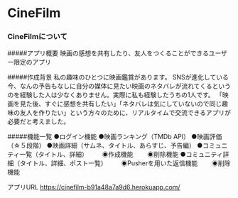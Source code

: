 # CineFilm

### CineFilmについて

#####アプリ概要
映画の感想を共有したり、友人をつくることができるユーザー限定のアプリ

#####作成背景
私の趣味のひとつに映画鑑賞があります。
SNSが進化している今、なんの予告もなしに自分の媒体に見たい映画のネタバレが流れてくるというのを経験した人は少なくありません。実際に私も経験したうちの1人です。
「映画を見た後、すぐに感想を共有したい」「ネタバレは気にしていないので同じ趣味の友人を作りたい」という方々のために、リアルタイムで交流できるアプリが必要だと考えました。

#####機能一覧
●ログイン機能
●映画ランキング（TMDb API）
●映画評価（☆５段階）
●映画詳細（サムネ、タイトル、あらすじ、予告編）
●コミュニティ一覧（タイトル、詳細）
　　◉作成機能
　　◉削除機能
●コミュニティ詳細（タイトル、詳細、ポスト一覧）
　　◉Pusherを用いた返信機能
　　◉削除機能

アプリURL
https://cinefilm-b91a48a7a9d6.herokuapp.com/
